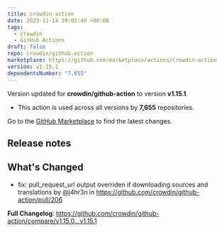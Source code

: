 ```yaml
---
title: crowdin-action
date: 2023-11-14 19:02:49 +00:00
tags:
  - crowdin
  - GitHub Actions
draft: false
repo: crowdin/github-action
marketplace: https://github.com/marketplace/actions/crowdin-action
version: v1.15.1
dependentsNumber: "7,655"
---
```



Version updated for **crowdin/github-action** to version **v1.15.1**.
- This action is used across all versions by **7,655** repositories.

Go to the [GitHub Marketplace](https://github.com/marketplace/actions/crowdin-action) to find the latest changes.

## Release notes

## What's Changed
* fix: pull_request_url output overriden if downloading sources and translations by @j4hr3n in https://github.com/crowdin/github-action/pull/206


**Full Changelog**: https://github.com/crowdin/github-action/compare/v1.15.0...v1.15.1
